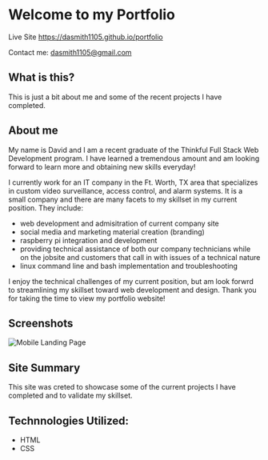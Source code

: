 # Welcome to my Portfolio

Live Site
https://dasmith1105.github.io/portfolio

Contact me: dasmith1105@gmail.com

## What is this?

This is just a bit about me and some of the recent projects I have completed.

## About me

My name is David and I am a recent graduate of the Thinkful Full Stack Web Development program. I have learned a tremendous amount and am looking forward to learn more and obtaining new skills everyday!

I currently work for an IT company in the Ft. Worth, TX area that specializes in custom video surveillance, access control, and alarm systems. It is a small company and there are many facets to my skillset in my current position. They include:

* web development and admisitration of current company site
* social media and marketing material creation (branding)
* raspberry pi integration and development
* providing technical assistance of both our company technicians while on the jobsite and customers that call in with issues of a technical nature
* linux command line and bash implementation and troubleshooting

I enjoy the technical challenges of my current position, but am look forwrd to streamlining my skillset toward web development and design.
Thank you for taking the time to view my portfolio website! 


## Screenshots

![Mobile Landing Page](https://image.ibb.co/hEsU8U/portfolio_image.png" "portfolio_image")

## Site Summary

This site was creted to showcase some of the current projects I have completed and to validate my skillset.

## Technnologies Utilized:

* HTML
* CSS
